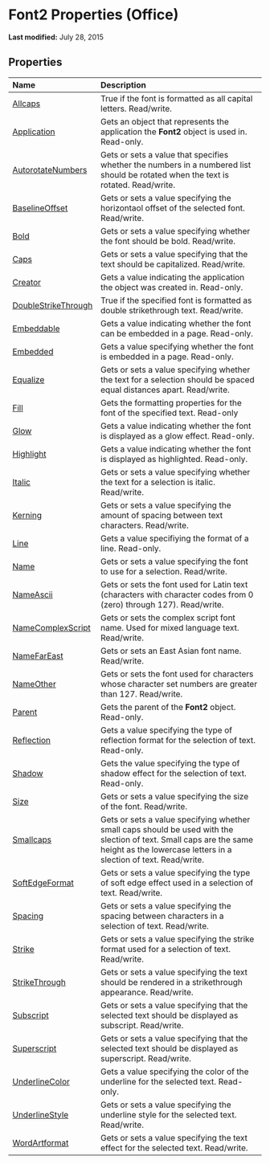 
# Font2 Properties (Office)

 **Last modified:** July 28, 2015


## Properties



|**Name**|**Description**|
|:-----|:-----|
| [Allcaps](66a576ef-d765-38ea-26e7-5bc06ff29907.md)|True if the font is formatted as all capital letters. Read/write.|
| [Application](9991c892-6fc5-3487-8b4c-b3d9c8b90fba.md)|Gets an object that represents the application the  **Font2** object is used in. Read-only.|
| [AutorotateNumbers](91007f1f-a3e5-1a7c-19c5-badc25201596.md)|Gets or sets a value that specifies whether the numbers in a numbered list should be rotated when the text is rotated. Read/write.|
| [BaselineOffset](93062fdc-25fd-3fe2-1b12-5301057bb1a7.md)|Gets or sets a value specifying the horizontaol offset of the selected font. Read/write.|
| [Bold](ad660a44-5c37-ea23-1bc2-17b337df8ad1.md)|Gets or sets a value specifying whether the font should be bold. Read/write.|
| [Caps](56a52bb6-7040-b018-05e8-6680924e311c.md)|Gets or sets a value specifying that the text should be capitalized. Read/write.|
| [Creator](8a417bc4-b208-fdb1-5b2d-7f61cb42b590.md)|Gets a value indicating the application the object was created in. Read-only.|
| [DoubleStrikeThrough](494bc4ab-8de5-d63b-c508-8ed0aa4fca6c.md)|True if the specified font is formatted as double strikethrough text. Read/write.|
| [Embeddable](80affb7d-e728-7753-0d59-5f2b0969645d.md)|Gets a value indicating whether the font can be embedded in a page. Read-only.|
| [Embedded](906f1d84-dcc8-0187-2661-559e7db04e46.md)|Gets a value specifying whether the font is embedded in a page. Read-only.|
| [Equalize](634b30d8-7e8b-952a-eb89-1113560eb7d2.md)|Gets or sets a value specifying whether the text for a selection should be spaced equal distances apart. Read/write.|
| [Fill](b8f19a98-4e22-d2ad-1404-3ee48d3edde3.md)|Gets the formatting properties for the font of the specified text. Read-only|
| [Glow](8f9c33aa-70fd-1e9f-fe45-5f1b988b8ef7.md)|Gets a value indicating whether the font is displayed as a glow effect. Read-only.|
| [Highlight](320ee1c7-6d0e-c284-37e7-33cf99d0db9b.md)|Gets a value indicating whether the font is displayed as highlighted. Read-only.|
| [Italic](88cc4dcb-62c5-11ce-49b5-ee090111e616.md)|Gets or sets a value specifying whether the text for a selection is italic. Read/write.|
| [Kerning](0fc7f63c-bffc-486e-65ed-bbb04af6a209.md)|Gets or sets a value specifying the amount of spacing between text characters. Read/write.|
| [Line](9e2b48e7-e69b-4bd3-e2dd-1b4a6f6e5575.md)|Gets a value specifiying the format of a line. Read-only.|
| [Name](febaac7b-dc8e-abd0-8883-cc8b1d2b98b5.md)|Gets or sets a value specifying the font to use for a selection. Read/write.|
| [NameAscii](085c3147-d93e-2efa-6834-d1fc6c65eef9.md)|Gets or sets the font used for Latin text (characters with character codes from 0 (zero) through 127). Read/write.|
| [NameComplexScript](8f5d513e-990c-1783-ea5b-d600a5a83170.md)|Gets or sets the complex script font name. Used for mixed language text. Read/write.|
| [NameFarEast](3f476612-615f-b1c4-625a-1a4fd67f7da9.md)|Gets or sets an East Asian font name. Read/write.|
| [NameOther](62092f40-321d-224a-8109-1360bd503a44.md)|Gets or sets the font used for characters whose character set numbers are greater than 127. Read/write.|
| [Parent](ab375f24-f9bc-d3c1-6976-713a1624763e.md)|Gets the parent of the  **Font2** object. Read-only.|
| [Reflection](ae59cf83-4717-d3e1-9664-c7be0233a8eb.md)|Gets a value specifying the type of reflection format for the selection of text. Read-only.|
| [Shadow](0a95cb09-3cc1-f08a-9986-454307cdbf1d.md)|Gets the value specifying the type of shadow effect for the selection of text. Read-only.|
| [Size](6b15e14c-9d4a-529d-5854-2417a7d7985c.md)|Gets or sets a value specifying the size of the font. Read/write.|
| [Smallcaps](edc34db5-278e-61e9-9510-8acd3fd9ea2c.md)|Gets or sets a value specifying whether small caps should be used with the slection of text. Small caps are the same height as the lowercase letters in a slection of text. Read/write.|
| [SoftEdgeFormat](8a2d4db3-5788-4b67-fe9d-3fa65f6eb6da.md)|Gets or sets a value specifying the type of soft edge effect used in a selection of text. Read/write.|
| [Spacing](4957d0cf-1c22-1f30-bc91-bb994d69454d.md)|Gets or sets a value specifying the spacing between characters in a selection of text. Read/write.|
| [Strike](a4d48ba9-08da-75f1-9470-59ae22dd9538.md)|Gets or sets a value specifying the strike format used for a selection of text. Read/write.|
| [StrikeThrough](d40062d9-0a38-2aaa-9675-57a90cbde1dc.md)|Gets or sets a value specifying the text should be rendered in a strikethrough appearance. Read/write.|
| [Subscript](904325fa-e08e-999b-dd11-ef8c3bcc124c.md)|Gets or sets a value specifying that the selected text should be displayed as subscript. Read/write.|
| [Superscript](a6cd553f-9916-0182-1678-5e0d9cc71600.md)|Gets or sets a value specifying that the selected text should be displayed as superscript. Read/write.|
| [UnderlineColor](7479a08a-7960-78bb-d3c0-e2716e2a7bbb.md)|Gets a value specifying the color of the underline for the selected text. Read-only.|
| [UnderlineStyle](687db3cb-7360-75b7-2c20-f553bb25e8b4.md)|Gets or sets a value specifying the underline style for the selected text. Read/write.|
| [WordArtformat](b7f69361-d5b2-b7cb-f2a3-692dd449ff1a.md)|Gets or sets a value specifying the text effect for the selected text. Read/write.|
